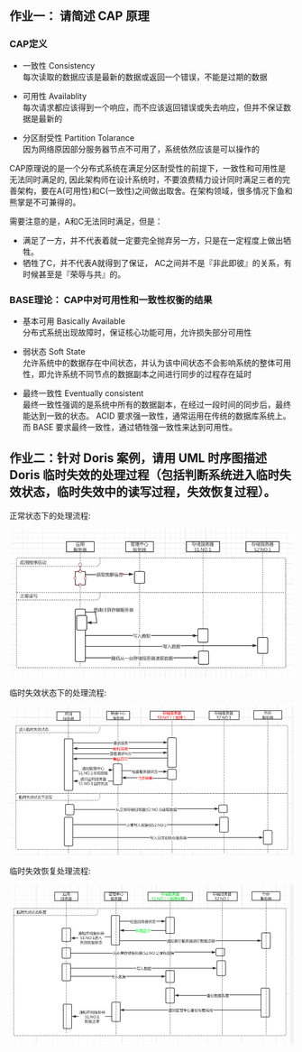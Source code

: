 ## 作业一： 请简述 CAP 原理

### CAP定义

- 一致性 Consistency  
每次读取的数据应该是最新的数据或返回一个错误，不能是过期的数据 

- 可用性 Availablity  
每次请求都应该得到一个响应，而不应该返回错误或失去响应，但并不保证数据是最新的

- 分区耐受性 Partition Tolarance  
因为网络原因部分服务器节点不可用了，系统依然应该是可以操作的


CAP原理说的是一个分布式系统在满足分区耐受性的前提下，一致性和可用性是无法同时满足的, 因此架构师在设计系统时，不要浪费精力设计同时满足三者的完善架构，要在A(可用性)和C(一致性)之间做出取舍。在架构领域，很多情况下鱼和熊掌是不可兼得的。

需要注意的是，A和C无法同时满足，但是：

- 满足了一方，并不代表着就一定要完全抛弃另一方，只是在一定程度上做出牺牲。
- 牺牲了C，并不代表A就得到了保证， AC之间并不是『非此即彼』的关系，有时候甚至是『荣辱与共』的。

### BASE理论： CAP中对可用性和一致性权衡的结果 

- 基本可用 Basically Available  
分布式系统出现故障时，保证核心功能可用，允许损失部分可用性

- 弱状态 Soft State  
允许系统中的数据存在中间状态，并认为该中间状态不会影响系统的整体可用性，即允许系统不同节点的数据副本之间进行同步的过程存在延时

- 最终一致性 Eventually consistent  
最终一致性强调的是系统中所有的数据副本，在经过一段时间的同步后，最终能达到一致的状态。
ACID 要求强一致性，通常运用在传统的数据库系统上。而 BASE 要求最终一致性，通过牺牲强一致性来达到可用性。



## 作业二：针对 Doris 案例，请用 UML 时序图描述 Doris 临时失效的处理过程（包括判断系统进入临时失效状态，临时失效中的读写过程，失效恢复过程）。

正常状态下的处理流程:

![正常状态](diagrams/正常状态.png)

临时失效状态下的处理流程:

![临时失效](diagrams/临时失效.png)

临时失效恢复处理流程:

![临时失效恢复](diagrams/临时失效恢复.png)



